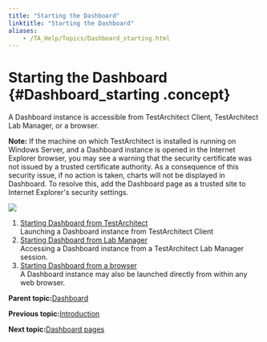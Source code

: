 ```yaml
--- 
title: "Starting the Dashboard"
linktitle: "Starting the Dashboard"
aliases: 
    - /TA_Help/Topics/Dashboard_starting.html
---
```

# Starting the Dashboard {#Dashboard_starting .concept}

A Dashboard instance is accessible from TestArchitect Client, TestArchitect Lab Manager, or a browser.

**Note:** If the machine on which TestArchitect is installed is running on Windows Server, and a Dashboard instance is opened in the Internet Explorer browser, you may see a warning that the security certificate was not issued by a trusted certificate authority. As a consequence of this security issue, if no action is taken, charts will not be displayed in Dashboard. To resolve this, add the Dashboard page as a trusted site to Internet Explorer's security settings.

![](../Images/IE_untrusted_site.png)

1.  [Starting Dashboard from TestArchitect](../../TA_Help/Topics/Dashboard_starting_from_TA.html)  
Launching a Dashboard instance from TestArchitect Client
2.  [Starting Dashboard from Lab Manager](../../TA_Help/Topics/Dashboard_starting_from_lab_manager.html)  
Accessing a Dashboard instance from a TestArchitect Lab Manager session.
3.  [Starting Dashboard from a browser](../../TA_Help/Topics/Dashboard_starting_from_browser.html)  
A Dashboard instance may also be launched directly from within any web browser.

**Parent topic:**[Dashboard](../../TA_Help/Topics/Dashboard.html)

**Previous topic:**[Introduction](../../TA_Help/Topics/Dashboard_intro.html)

**Next topic:**[Dashboard pages](../../TA_Help/Topics/Dashboard_pages.html)


